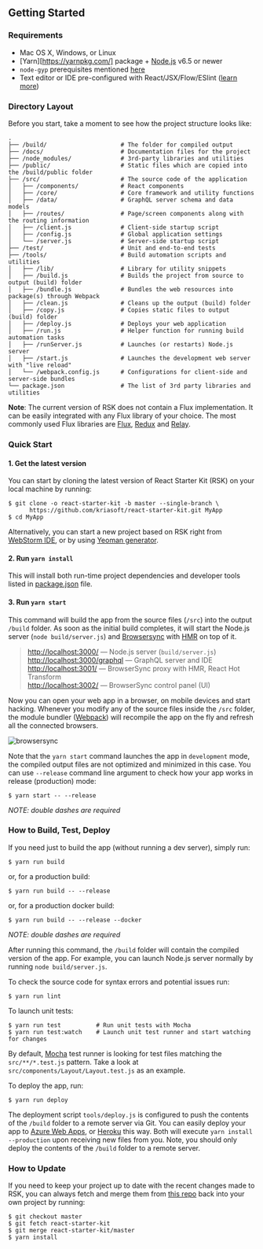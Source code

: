 ## Getting Started

### Requirements

  * Mac OS X, Windows, or Linux
  * [Yarn][https://yarnpkg.com/] package + [Node.js](https://nodejs.org/) v6.5 or newer
  * `node-gyp` prerequisites mentioned [here](https://github.com/nodejs/node-gyp)
  * Text editor or IDE pre-configured with React/JSX/Flow/ESlint ([learn more](./how-to-configure-text-editors.md))

### Directory Layout

Before you start, take a moment to see how the project structure looks like:

```
.
├── /build/                     # The folder for compiled output
├── /docs/                      # Documentation files for the project
├── /node_modules/              # 3rd-party libraries and utilities
├── /public/                    # Static files which are copied into the /build/public folder
├── /src/                       # The source code of the application
│   ├── /components/            # React components
│   ├── /core/                  # Core framework and utility functions
│   ├── /data/                  # GraphQL server schema and data models
│   ├── /routes/                # Page/screen components along with the routing information
│   ├── /client.js              # Client-side startup script
│   ├── /config.js              # Global application settings
│   └── /server.js              # Server-side startup script
├── /test/                      # Unit and end-to-end tests
├── /tools/                     # Build automation scripts and utilities
│   ├── /lib/                   # Library for utility snippets
│   ├── /build.js               # Builds the project from source to output (build) folder
│   ├── /bundle.js              # Bundles the web resources into package(s) through Webpack
│   ├── /clean.js               # Cleans up the output (build) folder
│   ├── /copy.js                # Copies static files to output (build) folder
│   ├── /deploy.js              # Deploys your web application
│   ├── /run.js                 # Helper function for running build automation tasks
│   ├── /runServer.js           # Launches (or restarts) Node.js server
│   ├── /start.js               # Launches the development web server with "live reload"
│   └── /webpack.config.js      # Configurations for client-side and server-side bundles
└── package.json                # The list of 3rd party libraries and utilities
```

**Note**: The current version of RSK does not contain a Flux implementation.
It can be easily integrated with any Flux library of your choice. The most
commonly used Flux libraries are [Flux](http://facebook.github.io/flux/),
[Redux](http://redux.js.org/) and [Relay](http://facebook.github.io/relay/).

### Quick Start

#### 1. Get the latest version

You can start by cloning the latest version of React Starter Kit (RSK) on your
local machine by running:

```shell
$ git clone -o react-starter-kit -b master --single-branch \
      https://github.com/kriasoft/react-starter-kit.git MyApp
$ cd MyApp
```

Alternatively, you can start a new project based on RSK right from
[WebStorm IDE](https://www.jetbrains.com/webstorm/help/create-new-project-react-starter-kit.html),
or by using [Yeoman generator](https://www.npmjs.com/package/generator-react-fullstack).

#### 2. Run `yarn install`

This will install both run-time project dependencies and developer tools listed
in [package.json](../package.json) file.

#### 3. Run `yarn start`

This command will build the app from the source files (`/src`) into the output
`/build` folder. As soon as the initial build completes, it will start the
Node.js server (`node build/server.js`) and [Browsersync](https://browsersync.io/)
with [HMR](https://webpack.github.io/docs/hot-module-replacement) on top of it.

> [http://localhost:3000/](http://localhost:3000/) — Node.js server (`build/server.js`)<br>
> [http://localhost:3000/graphql](http://localhost:3000/graphql) — GraphQL server and IDE<br>
> [http://localhost:3001/](http://localhost:3001/) — BrowserSync proxy with HMR, React Hot Transform<br>
> [http://localhost:3002/](http://localhost:3002/) — BrowserSync control panel (UI)

Now you can open your web app in a browser, on mobile devices and start
hacking. Whenever you modify any of the source files inside the `/src` folder,
the module bundler ([Webpack](http://webpack.github.io/)) will recompile the
app on the fly and refresh all the connected browsers.

![browsersync](https://dl.dropboxusercontent.com/u/16006521/react-starter-kit/brwosersync.jpg)

Note that the `yarn start` command launches the app in `development` mode,
the compiled output files are not optimized and minimized in this case.
You can use `--release` command line argument to check how your app works
in release (production) mode:

```shell
$ yarn start -- --release
```
*NOTE: double dashes are required*


### How to Build, Test, Deploy

If you need just to build the app (without running a dev server), simply run:

```shell
$ yarn run build
```

or, for a production build:

```shell
$ yarn run build -- --release
```

or, for a production docker build:

```shell
$ yarn run build -- --release --docker
```

*NOTE: double dashes are required*

After running this command, the `/build` folder will contain the compiled
version of the app. For example, you can launch Node.js server normally by
running `node build/server.js`.

To check the source code for syntax errors and potential issues run:

```shell
$ yarn run lint
```

To launch unit tests:

```shell
$ yarn run test          # Run unit tests with Mocha
$ yarn run test:watch    # Launch unit test runner and start watching for changes
```

By default, [Mocha](https://mochajs.org/) test runner is looking for test files
matching the `src/**/*.test.js` pattern. Take a look at `src/components/Layout/Layout.test.js`
as an example.

To deploy the app, run:

```shell
$ yarn run deploy
```

The deployment script `tools/deploy.js` is configured to push the contents of
the `/build` folder to a remote server via Git. You can easily deploy your app
to [Azure Web Apps](https://azure.microsoft.com/en-us/services/app-service/web/),
or [Heroku](https://www.heroku.com/) this way. Both will execute `yarn install --production`
upon receiving new files from you. Note, you should only deploy the contents
of the `/build` folder to a remote server.

### How to Update

If you need to keep your project up to date with the recent changes made to RSK,
you can always fetch and merge them from [this repo](https://github.com/kriasoft/react-starter-kit)
back into your own project by running:

```shell
$ git checkout master
$ git fetch react-starter-kit
$ git merge react-starter-kit/master
$ yarn install
```
